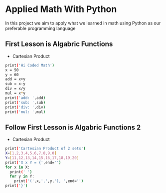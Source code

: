 # Applied Math With Python

In this project we aim to apply what we learned in math using Python as our preferable programming language

## First Lesson is Algabric Functions

- Cartesian Product
```sh
print('Hi Coded Math')
x = 50
y = 60
add = x+y
sub = x-y
div = x/y
mul = x*y
print('add: ',add)
print('sub: ',sub)
print('div: ',div)
print('mul: ',mul)
```
## Follow First Lesson is Algabric Functions 2

- Cartesian Product
```sh
print('Cartesian Product of 2 sets')
X=[1,2,3,4,5,6,7,8,9,0]
Y=[11,12,13,14,15,16,17,18,19,20]
print('X x Y = {',end='')
for x in X:
  print(' ')
  for y in Y:
    print('(',x,',',y,'), ',end='')
print('}')
```